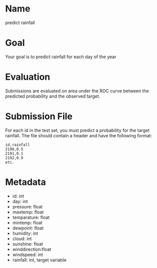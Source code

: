 # Name
predict rainfall

# Goal
Your goal is to predict rainfall for each day of the year

# Evaluation
Submissions are evaluated on area under the ROC curve between the predicted probability and the observed target.

# Submission File
For each id in the test set, you must predict a probability for the target rainfall. The file should contain a header and have the following format:

```
id,rainfall
2190,0.5
2191,0.1
2192,0.9
etc.
```

# Metadata
 - id: int
 - day: int
 - pressure: float
 - maxtemp: float
 - temparature: float
 - mintemp: float
 - dewpoint: float
 - humidity: int
 - cloud: int
 - sunshine: float
 - winddirection:float
 - windspeed: int
 - rainfall: int, target variable